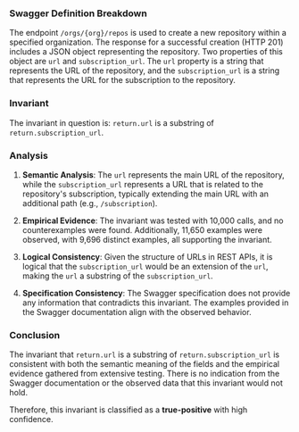 ### Swagger Definition Breakdown

The endpoint `/orgs/{org}/repos` is used to create a new repository within a specified organization. The response for a successful creation (HTTP 201) includes a JSON object representing the repository. Two properties of this object are `url` and `subscription_url`. The `url` property is a string that represents the URL of the repository, and the `subscription_url` is a string that represents the URL for the subscription to the repository.

### Invariant

The invariant in question is: `return.url` is a substring of `return.subscription_url`.

### Analysis

1. **Semantic Analysis**: The `url` represents the main URL of the repository, while the `subscription_url` represents a URL that is related to the repository's subscription, typically extending the main URL with an additional path (e.g., `/subscription`).

2. **Empirical Evidence**: The invariant was tested with 10,000 calls, and no counterexamples were found. Additionally, 11,650 examples were observed, with 9,696 distinct examples, all supporting the invariant.

3. **Logical Consistency**: Given the structure of URLs in REST APIs, it is logical that the `subscription_url` would be an extension of the `url`, making the `url` a substring of the `subscription_url`.

4. **Specification Consistency**: The Swagger specification does not provide any information that contradicts this invariant. The examples provided in the Swagger documentation align with the observed behavior.

### Conclusion

The invariant that `return.url` is a substring of `return.subscription_url` is consistent with both the semantic meaning of the fields and the empirical evidence gathered from extensive testing. There is no indication from the Swagger documentation or the observed data that this invariant would not hold.

Therefore, this invariant is classified as a **true-positive** with high confidence.
